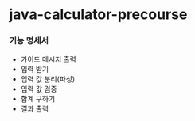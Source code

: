 # java-calculator-precourse

### 기능 명세서

- 가이드 메시지 출력
- 입력 받기
- 입력 값 분리(파싱)
- 입력 값 검증
- 합계 구하기
- 결과 출력